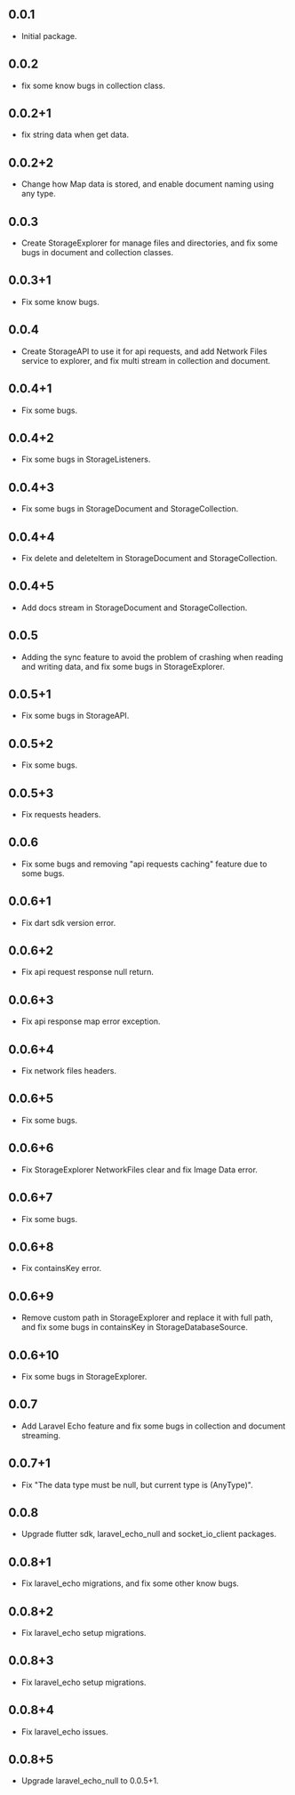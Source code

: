 ## 0.0.1

* Initial package.

## 0.0.2

* fix some know bugs in collection class.

## 0.0.2+1

* fix string data when get data.

## 0.0.2+2

* Change how Map data is stored, and enable document naming using any type.

## 0.0.3

* Create StorageExplorer for manage files and directories, and fix some bugs in document and collection classes.

## 0.0.3+1

* Fix some know bugs.

## 0.0.4

* Create StorageAPI to use it for api requests, and add Network Files service to explorer, and fix multi stream in collection and document.

## 0.0.4+1

* Fix some bugs.

## 0.0.4+2

* Fix some bugs in StorageListeners.

## 0.0.4+3

* Fix some bugs in StorageDocument and StorageCollection.

## 0.0.4+4

* Fix delete and deleteItem in StorageDocument and StorageCollection.

## 0.0.4+5

* Add docs stream in StorageDocument and StorageCollection.

## 0.0.5

* Adding the sync feature to avoid the problem of crashing when reading and writing data, and fix some bugs in StorageExplorer.

## 0.0.5+1

* Fix some bugs in StorageAPI.

## 0.0.5+2

* Fix some bugs.

## 0.0.5+3

* Fix requests headers.

## 0.0.6

* Fix some bugs and removing "api requests caching" feature due to some bugs.

## 0.0.6+1

* Fix dart sdk version error.

## 0.0.6+2

* Fix api request response null return.

## 0.0.6+3

* Fix api response map error exception.

## 0.0.6+4

* Fix network files headers.

## 0.0.6+5

* Fix some bugs.

## 0.0.6+6

* Fix StorageExplorer NetworkFiles clear and fix Image Data error.

## 0.0.6+7

* Fix some bugs.

## 0.0.6+8

* Fix containsKey error.

## 0.0.6+9

* Remove custom path in StorageExplorer and replace it with full path, and fix some bugs in containsKey in StorageDatabaseSource.

## 0.0.6+10

* Fix some bugs in StorageExplorer.

## 0.0.7

* Add Laravel Echo feature and fix some bugs in collection and document streaming.

## 0.0.7+1

* Fix "The data type must be null, but current type is (AnyType)".

## 0.0.8

* Upgrade flutter sdk, laravel_echo_null and socket_io_client packages.

## 0.0.8+1

* Fix laravel_echo migrations, and fix some other know bugs.

## 0.0.8+2

* Fix laravel_echo setup migrations.

## 0.0.8+3

* Fix laravel_echo setup migrations.

## 0.0.8+4

* Fix laravel_echo issues.

## 0.0.8+5

* Upgrade laravel_echo_null to 0.0.5+1.
